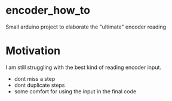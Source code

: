 # encoder_how_to
Small arduino project to elaborate the "ultimate" encoder reading 


# Motivation
I am still struggling with the best kind of reading encoder input.
* dont miss a step
* dont duplicate steps
* some comfort for using the input in the final code
